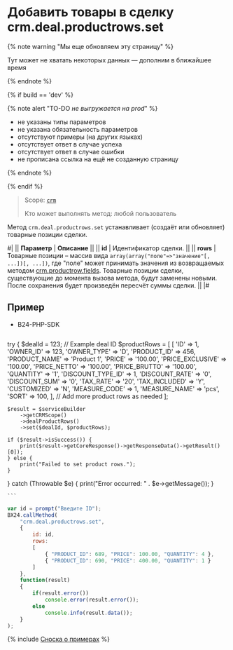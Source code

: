 # Добавить товары в сделку crm.deal.productrows.set

{% note warning "Мы еще обновляем эту страницу" %}

Тут может не хватать некоторых данных — дополним в ближайшее время

{% endnote %}

{% if build == 'dev' %}

{% note alert "TO-DO _не выгружается на prod_" %}

- не указаны типы параметров
- не указана обязательность параметров
- отсутствуют примеры (на других языках)
- отсутствует ответ в случае успеха
- отсутствует ответ в случае ошибки
- не прописана ссылка на ещё не созданную страницу

{% endnote %}

{% endif %}

> Scope: [`crm`](../../scopes/permissions.md)
>
> Кто может выполнять метод: любой пользователь

Метод `crm.deal.productrows.set` устанавливает (создаёт или обновляет) товарные позиции сделки.

#|
|| **Параметр** | **Описание** ||
|| **id** | Идентификатор cделки. ||
|| **rows** | Товарные позиции – массив вида `array(array("поле"=>"значение"[, ...])[, ...])`, где "поле" может принимать значения из возвращаемых методом [crm.productrow.fields](.). Товарные позиции сделки, существующие до момента вызова метода, будут заменены новыми. После сохранения будет произведён пересчёт суммы сделки. ||
|#

## Пример

- B24-PHP-SDK

    ```php
    
try {
    $dealId = 123; // Example deal ID
    $productRows = [
        [
            'ID' => 1,
            'OWNER_ID' => 123,
            'OWNER_TYPE' => 'D',
            'PRODUCT_ID' => 456,
            'PRODUCT_NAME' => 'Product 1',
            'PRICE' => '100.00',
            'PRICE_EXCLUSIVE' => '100.00',
            'PRICE_NETTO' => '100.00',
            'PRICE_BRUTTO' => '100.00',
            'QUANTITY' => '1',
            'DISCOUNT_TYPE_ID' => 1,
            'DISCOUNT_RATE' => '0',
            'DISCOUNT_SUM' => '0',
            'TAX_RATE' => '20',
            'TAX_INCLUDED' => 'Y',
            'CUSTOMIZED' => 'N',
            'MEASURE_CODE' => 1,
            'MEASURE_NAME' => 'pcs',
            'SORT' => 100,
        ],
        // Add more product rows as needed
    ];

    $result = $serviceBuilder
        ->getCRMScope()
        ->dealProductRows()
        ->set($dealId, $productRows);

    if ($result->isSuccess()) {
        print($result->getCoreResponse()->getResponseData()->getResult()[0]);
    } else {
        print("Failed to set product rows.");
    }
} catch (Throwable $e) {
    print("Error occurred: " . $e->getMessage());
}

    ```
```js
var id = prompt("Введите ID");
BX24.callMethod(
    "crm.deal.productrows.set",
    {
        id: id,
        rows:
        [
            { "PRODUCT_ID": 689, "PRICE": 100.00, "QUANTITY": 4 },
            { "PRODUCT_ID": 690, "PRICE": 400.00, "QUANTITY": 1 }
        ]
    },
    function(result)
    {
        if(result.error())
            console.error(result.error());
        else
            console.info(result.data());
    }
);
```

{% include [Сноска о примерах](../../../_includes/examples.md) %}